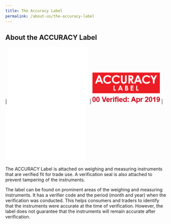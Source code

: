 ```yaml
---
title: The Accuracy Label
permalink: /about-us/the-accuracy-label
---
```

## About the ACCURACY Label

| ![blank](images/about/blank.png) | ![accuracy label](/images/about/accuracy_label.jpg) | ![blank](images/about/blank.png)


The ACCURACY Label is attached on weighing and measuring instruments that are verified fit for trade use. A verification seal is also attached to prevent tampering of the instruments.
 
The label can be found on prominent areas of the weighing and measuring instruments. It has a verifier code and the period (month and year) when the verification was conducted. This helps consumers and traders to identify that the instruments were accurate at the time of verification. However, the label does not guarantee that the instruments will remain accurate after verification.
